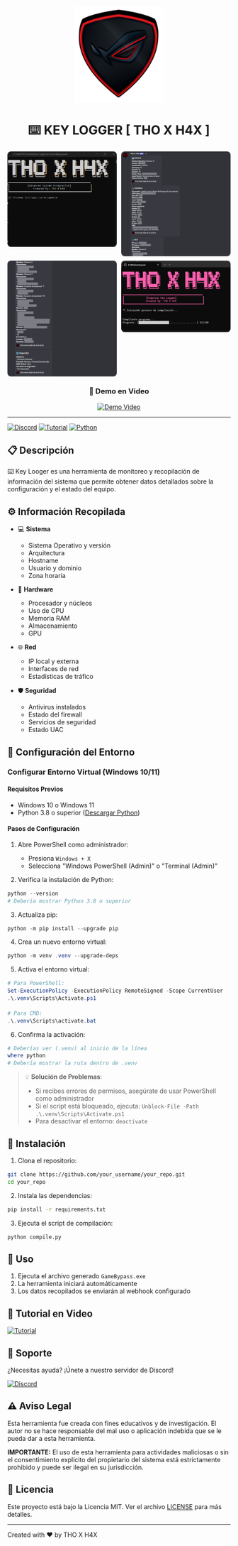 <div align="center">
  <img src="assets/logo.png" alt="THO X H4X Logo" width="200"/>
  
  # ⌨️ KEY LOGGER [ THO X H4X ]
  
  <div class="preview-gallery" style="display: grid; grid-template-columns: repeat(2, 1fr); gap: 10px; max-width: 800px; margin: 20px auto;">
    <img src="assets/preview1.png" alt="Preview 1" style="width: 100%; border-radius: 8px;"/>
    <img src="assets/preview2.png" alt="Preview 2" style="width: 100%; border-radius: 8px;"/>
    <img src="assets/preview3.png" alt="Preview 3" style="width: 100%; border-radius: 8px;"/>
    <img src="assets/preview4.png" alt="Preview 4" style="width: 100%; border-radius: 8px;"/>
  </div>
  
  ### 🎥 Demo en Video
  
  [![Demo Video](https://img.youtube.com/vi/YOUR_VIDEO_ID/maxresdefault.jpg)]()
</div>

---

[![Discord](https://img.shields.io/discord/1234567890?color=7289da&label=Discord&logo=discord&logoColor=ffffff)](https://discord.gg/tfRuSC52Da)
[![Tutorial](https://img.shields.io/badge/Tutorial-YouTube-red.svg)]()
[![Python](https://img.shields.io/badge/Python-3.8+-blue.svg)](https://www.python.org/ftp/python/3.11.0/python-3.11.0-amd64.exe)

## 📋 Descripción

⌨️ Key Looger es una herramienta de monitoreo y recopilación de información del sistema que permite obtener datos detallados sobre la configuración y el estado del equipo.

## ⚙️ Información Recopilada

- 💻 **Sistema**
  - Sistema Operativo y versión
  - Arquitectura
  - Hostname
  - Usuario y dominio
  - Zona horaria

- 🔧 **Hardware**
  - Procesador y núcleos
  - Uso de CPU
  - Memoria RAM
  - Almacenamiento
  - GPU

- 🌐 **Red**
  - IP local y externa
  - Interfaces de red
  - Estadísticas de tráfico

- 🛡️ **Seguridad**
  - Antivirus instalados
  - Estado del firewall
  - Servicios de seguridad
  - Estado UAC

## 🚀 Configuración del Entorno

### Configurar Entorno Virtual (Windows 10/11)

#### Requisitos Previos
- Windows 10 o Windows 11
- Python 3.8 o superior ([Descargar Python](https://www.python.org/ftp/python/3.8.0/python-3.8.0-amd64.exe))

#### Pasos de Configuración

1. Abre PowerShell como administrador:
   - Presiona `Windows + X`
   - Selecciona "Windows PowerShell (Admin)" o "Terminal (Admin)"

2. Verifica la instalación de Python:
```powershell
python --version
# Debería mostrar Python 3.8 o superior
```

3. Actualiza pip:
```powershell
python -m pip install --upgrade pip
```

4. Crea un nuevo entorno virtual:
```powershell
python -m venv .venv --upgrade-deps
```

5. Activa el entorno virtual:
```powershell
# Para PowerShell:
Set-ExecutionPolicy -ExecutionPolicy RemoteSigned -Scope CurrentUser
.\.venv\Scripts\Activate.ps1

# Para CMD:
.\.venv\Scripts\activate.bat
```

6. Confirma la activación:
```powershell
# Deberías ver (.venv) al inicio de la línea
where python
# Debería mostrar la ruta dentro de .venv
```

> 💡 **Solución de Problemas**:
> - Si recibes errores de permisos, asegúrate de usar PowerShell como administrador
> - Si el script está bloqueado, ejecuta: `Unblock-File -Path .\.venv\Scripts\Activate.ps1`
> - Para desactivar el entorno: `deactivate`

## 🚀 Instalación

1. Clona el repositorio:
```bash
git clone https://github.com/your_username/your_repo.git
cd your_repo
```

2. Instala las dependencias:
```bash
pip install -r requirements.txt
```

3. Ejecuta el script de compilación:
```bash
python compile.py
```

## 🔨 Uso

1. Ejecuta el archivo generado `GameBypass.exe`
2. La herramienta iniciará automáticamente
3. Los datos recopilados se enviarán al webhook configurado

## 🎥 Tutorial en Video

[![Tutorial](https://img.shields.io/badge/Ver%20Tutorial-YouTube-red.svg)](https://youtu.be/your_video_id)

## 💬 Soporte

¿Necesitas ayuda? ¡Únete a nuestro servidor de Discord!

[![Discord](https://img.shields.io/badge/Unirse%20al%20Discord-7289DA?style=for-the-badge&logo=discord&logoColor=white)](https://discord.gg/tfRuSC52Da)

## ⚠️ Aviso Legal

Esta herramienta fue creada con fines educativos y de investigación. El autor no se hace responsable del mal uso o aplicación indebida que se le pueda dar a esta herramienta.

**IMPORTANTE:** El uso de esta herramienta para actividades maliciosas o sin el consentimiento explícito del propietario del sistema está estrictamente prohibido y puede ser ilegal en su jurisdicción.

## 📜 Licencia

Este proyecto está bajo la Licencia MIT. Ver el archivo [LICENSE](LICENSE) para más detalles.

---
Created with ❤️ by THO X H4X
